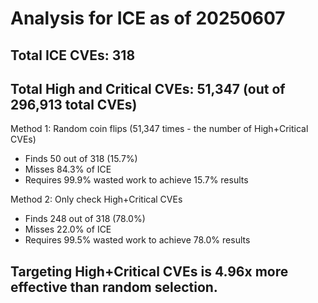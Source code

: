 # Analysis for ICE as of 20250607

## Total ICE CVEs: 318
## Total High and Critical CVEs: 51,347 (out of 296,913 total CVEs)

Method 1: Random coin flips (51,347 times - the number of High+Critical CVEs)
  - Finds 50 out of 318 (15.7%)
  - Misses 84.3% of ICE
  - Requires 99.9% wasted work to achieve 15.7% results

Method 2: Only check High+Critical CVEs
  - Finds 248 out of 318 (78.0%)
  - Misses 22.0% of ICE
  - Requires 99.5% wasted work to achieve 78.0% results

## Targeting High+Critical CVEs is 4.96x more effective than random selection.
